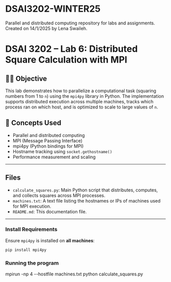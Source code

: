 # DSAI3202-WINTER25
Parallel and distributed computing repository for labs and assignments. Created on 14/1/2025 by Lena Swaileh.

# DSAI 3202 – Lab 6: Distributed Square Calculation with MPI

## 👨‍💻 Objective
This lab demonstrates how to parallelize a computational task (squaring numbers from 1 to `n`) using the `mpi4py` library in Python. The implementation supports distributed execution across multiple machines, tracks which process ran on which host, and is optimized to scale to large values of `n`.

## 🧠 Concepts Used
- Parallel and distributed computing
- MPI (Message Passing Interface)
- mpi4py (Python bindings for MPI)
- Hostname tracking using `socket.gethostname()`
- Performance measurement and scaling

---

## Files
- `calculate_squares.py`: Main Python script that distributes, computes, and collects squares across MPI processes.
- `machines.txt`: A text file listing the hostnames or IPs of machines used for MPI execution.
- `README.md`: This documentation file.

---

### Install Requirements
Ensure `mpi4py` is installed on **all machines**:
```bash
pip install mpi4py
```

### Running the program
mpirun -np 4 --hostfile machines.txt python calculate_squares.py


